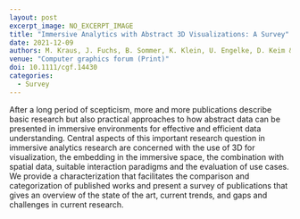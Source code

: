 ```yaml
---
layout: post
excerpt_image: NO_EXCERPT_IMAGE
title: "Immersive Analytics with Abstract 3D Visualizations: A Survey"
date: 2021-12-09
authors: M. Kraus, J. Fuchs, B. Sommer, K. Klein, U. Engelke, D. Keim & F. Schreiber
venue: "Computer graphics forum (Print)"
doi: 10.1111/cgf.14430
categories:
  - Survey
---
```

After a long period of scepticism, more and more publications describe basic research but also practical approaches to how abstract data can be presented in immersive environments for effective and efficient data understanding. Central aspects of this important research question in immersive analytics research are concerned with the use of 3D for visualization, the embedding in the immersive space, the combination with spatial data, suitable interaction paradigms and the evaluation of use cases. We provide a characterization that facilitates the comparison and categorization of published works and present a survey of publications that gives an overview of the state of the art, current trends, and gaps and challenges in current research.
